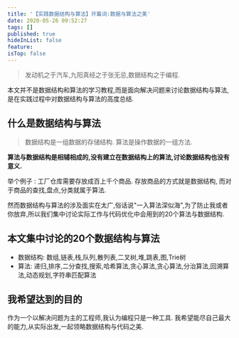 ```yaml
---
title: '【实践数据结构与算法】开篇词:数据与算法之美'
date: 2020-05-26 09:52:27
tags: []
published: true
hideInList: false
feature: 
isTop: false
---
```

> 发动机之于汽车,九阳真经之于张无忌,数据结构之于编程.

本文并不是数据结构和算法的学习教程,而是面向解决问题来讨论数据结构与算法,是在实践过程中对数据结构与算法的高度总结.
<!-- more -->

## 什么是数据结构与算法

> 数据结构是一组数据的存储结构. 算法是操作数据的一组方法. 

**算法与数据结构是相辅相成的,没有建立在数据结构上的算法,讨论数据结构也没有意义.**

举个例子 : 工厂仓库需要存放成百上千个商品. 存放商品的方式就是数据结构, 而对于商品的查找,盘点,分类就属于算法.

然而数据结构与算法的涉及面实在太广,俗话说"一入算法深似海",为了防止我或者你放弃,所以我们集中讨论实际工作与代码优化中会用到的20个算法与数据结构.

## 本文集中讨论的20个数据结构与算法

- 数据结构: 数组,链表,栈,队列,散列表,二叉树,堆,跳表,图,Trie树
- 算法: 递归,排序,二分查找,搜索,哈希算法,贪心算法,贪心算法,分治算法,回溯算法,动态规划,字符串匹配算法


## 我希望达到的目的

作为一个以解决问题为主的工程师,我认为编程只是一种工具. 我希望能尽自己最大的能力,从实际出发,一起领略数据结构与代码之美.